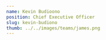 ```yaml
---
name: Kevin Budioono
position: Chief Executive Officer
slug: kevin-budiono
thumb: ../../images/teams/james.png
---
```

